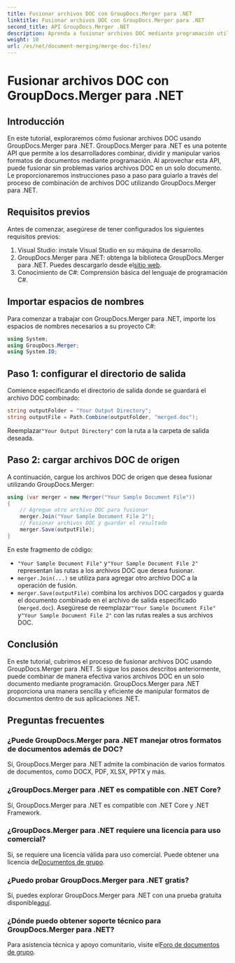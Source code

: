 ```yaml
---
title: Fusionar archivos DOC con GroupDocs.Merger para .NET
linktitle: Fusionar archivos DOC con GroupDocs.Merger para .NET
second_title: API GroupDocs.Merger .NET
description: Aprenda a fusionar archivos DOC mediante programación utilizando GroupDocs.Merger para .NET. Siga nuestra guía paso a paso para combinar sin problemas varios documentos en uno.
weight: 10
url: /es/net/document-merging/merge-doc-files/
---
```


# Fusionar archivos DOC con GroupDocs.Merger para .NET

## Introducción
En este tutorial, exploraremos cómo fusionar archivos DOC usando GroupDocs.Merger para .NET. GroupDocs.Merger para .NET es una potente API que permite a los desarrolladores combinar, dividir y manipular varios formatos de documentos mediante programación. Al aprovechar esta API, puede fusionar sin problemas varios archivos DOC en un solo documento. Le proporcionaremos instrucciones paso a paso para guiarlo a través del proceso de combinación de archivos DOC utilizando GroupDocs.Merger para .NET.
## Requisitos previos
Antes de comenzar, asegúrese de tener configurados los siguientes requisitos previos:
1. Visual Studio: instale Visual Studio en su máquina de desarrollo.
2.  GroupDocs.Merger para .NET: obtenga la biblioteca GroupDocs.Merger para .NET. Puedes descargarlo desde el[sitio web](https://releases.groupdocs.com/merger/net/).
3. Conocimiento de C#: Comprensión básica del lenguaje de programación C#.
## Importar espacios de nombres
Para comenzar a trabajar con GroupDocs.Merger para .NET, importe los espacios de nombres necesarios a su proyecto C#:
```csharp
using System; 
using GroupDocs.Merger;
using System.IO;
```
## Paso 1: configurar el directorio de salida
Comience especificando el directorio de salida donde se guardará el archivo DOC combinado:
```csharp
string outputFolder = "Your Output Directory";
string outputFile = Path.Combine(outputFolder, "merged.doc");
```
 Reemplazar`"Your Output Directory"` con la ruta a la carpeta de salida deseada.
## Paso 2: cargar archivos DOC de origen
A continuación, cargue los archivos DOC de origen que desea fusionar utilizando GroupDocs.Merger:
```csharp
using (var merger = new Merger("Your Sample Document File"))
{
    // Agregue otro archivo DOC para fusionar
    merger.Join("Your Sample Document File 2");
    // Fusionar archivos DOC y guardar el resultado
    merger.Save(outputFile);
}
```
En este fragmento de código:
- `"Your Sample Document File"` y`"Your Sample Document File 2"` representan las rutas a los archivos DOC que desea fusionar.
- `merger.Join(...)` se utiliza para agregar otro archivo DOC a la operación de fusión.
- `merger.Save(outputFile)` combina los archivos DOC cargados y guarda el documento combinado en el archivo de salida especificado (`merged.doc`).
 Asegúrese de reemplazar`"Your Sample Document File"` y`"Your Sample Document File 2"` con las rutas reales a sus archivos DOC.
## Conclusión
En este tutorial, cubrimos el proceso de fusionar archivos DOC usando GroupDocs.Merger para .NET. Si sigue los pasos descritos anteriormente, puede combinar de manera efectiva varios archivos DOC en un solo documento mediante programación. GroupDocs.Merger para .NET proporciona una manera sencilla y eficiente de manipular formatos de documentos dentro de sus aplicaciones .NET.

## Preguntas frecuentes
### ¿Puede GroupDocs.Merger para .NET manejar otros formatos de documentos además de DOC?
Sí, GroupDocs.Merger para .NET admite la combinación de varios formatos de documentos, como DOCX, PDF, XLSX, PPTX y más.
### ¿GroupDocs.Merger para .NET es compatible con .NET Core?
Sí, GroupDocs.Merger para .NET es compatible con .NET Core y .NET Framework.
### ¿GroupDocs.Merger para .NET requiere una licencia para uso comercial?
 Sí, se requiere una licencia válida para uso comercial. Puede obtener una licencia de[Documentos de grupo](https://purchase.groupdocs.com/buy).
### ¿Puedo probar GroupDocs.Merger para .NET gratis?
 Sí, puedes explorar GroupDocs.Merger para .NET con una prueba gratuita disponible[aquí](https://releases.groupdocs.com/).
### ¿Dónde puedo obtener soporte técnico para GroupDocs.Merger para .NET?
 Para asistencia técnica y apoyo comunitario, visite el[Foro de documentos de grupo](https://forum.groupdocs.com/c/merger/32).